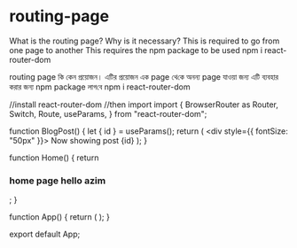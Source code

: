 # routing-page 
What is the routing page?
 Why is it necessary?
 This is required to go from one page to another
 This requires the npm package to be used
 npm i react-router-dom
 
routing page কি 
কেন প্রয়োজন।
এ‌টির প্রয়োজন এক page  থে‌কে অনন্য page যাওয়া জন‌্য 
এ‌টি ব‌্যবহার করার জন‌্য npm package  লাগ‌বে 
npm i react-router-dom  



//install react-router-dom
//then import
import {
    BrowserRouter as Router,
    Switch,
    Route,
    useParams,
} from "react-router-dom";
 
function BlogPost() {
    let { id } = useParams();
    return (
        <div style={{ fontSize: "50px" }}>
            Now showing post {id}
        </div>
    );
}
 
function Home() {
    return <h3>home page hello azim </h3>;
}
 
function App() {
    return (
        <Router>
            <Switch>
                <Route path="/page/:id">
                    <BlogPost />
                </Route>
                <Route path="/">
                    <Home />
                </Route>
            </Switch>
        </Router>
    );
}
 
export default App;
